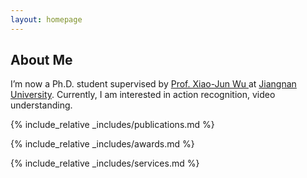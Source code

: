 ```yaml
---
layout: homepage
---
```


## About Me

I’m now a Ph.D. student supervised by <a href="https://scholar.google.co.uk/citations?user=5IST34sAAAAJ&hl" target="_blank"> Prof. Xiao-Jun Wu </a> at <a href="https://www.jiangnan.edu.cn/" target="_blank"> Jiangnan University</a>. Currently, I am interested in action recognition, video understanding.

<!--
## Research Interests

- **Computer Vision:** action recognition, video understanding

## News

- **[Apr. 2023]** Our paper about action recognition is accepted to CVPR Workshop 2023.

-->

{% include_relative _includes/publications.md %}

{% include_relative _includes/awards.md %}

{% include_relative _includes/services.md %}
